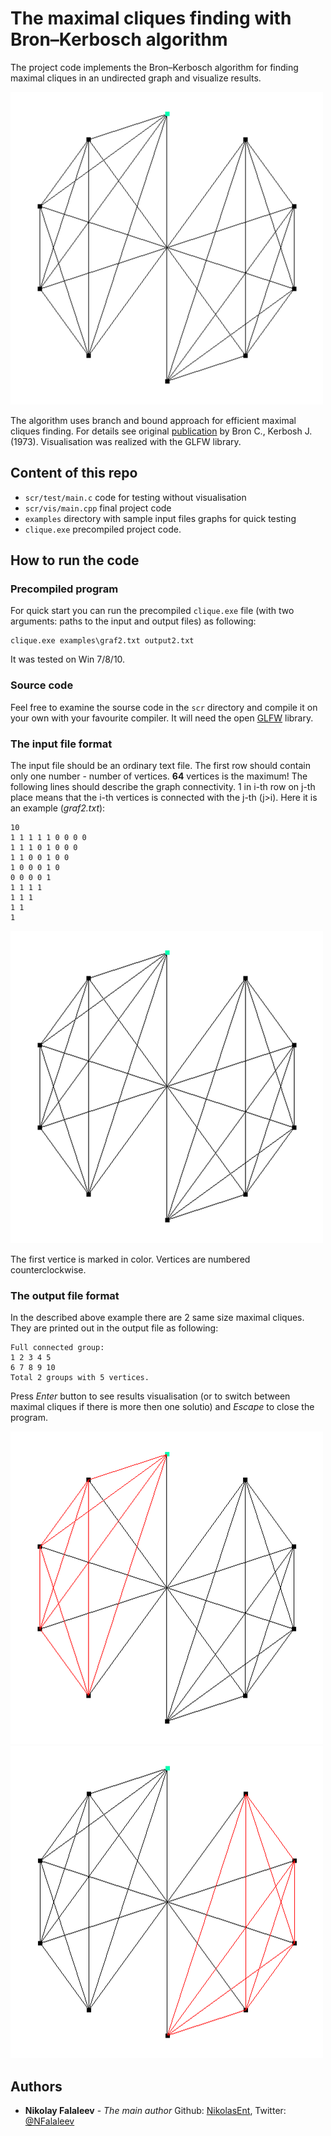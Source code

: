 # The maximal cliques finding with Bron–Kerbosch algorithm

The project code implements the Bron–Kerbosch algorithm for finding maximal cliques in an undirected graph and visualize results.

![Title animated image](readme_img/title.gif)

The algorithm uses branch and bound approach for efficient maximal cliques finding. For details see original [publication](http://dl.acm.org/citation.cfm?doid=362342.362367) by Bron C., Kerbosh J. (1973). Visualisation was realized with the GLFW library.

## Content of this repo

- `scr/test/main.c` code for testing without visualisation
- `scr/vis/main.cpp` final project code
- `examples` directory with sample input files graphs for quick testing
- `clique.exe` precompiled project code.

## How to run the code
### Precompiled program
For quick start you can run the precompiled `clique.exe` file (with two arguments: paths to the input and output files) as following:

```
clique.exe examples\graf2.txt output2.txt
```

It was tested on Win 7/8/10.

### Source code
Feel free to examine the sourse code in the `scr` directory and compile it on your own with your favourite compiler. It will need the open [GLFW](http://www.glfw.org/) library.

### The input file format

The input file should be an ordinary text file. The first row should contain only one number - number of vertices. **64** vertices is the maximum! The following lines should describe the graph connectivity. 1 in i-th row on j-th place means that the i-th vertices is connected with the j-th (j>i). Here it is an example (*graf2.txt*):

```
10
1 1 1 1 1 0 0 0 0 
1 1 1 0 1 0 0 0 
1 1 0 0 1 0 0 
1 0 0 0 1 0 
0 0 0 0 1 
1 1 1 1  
1 1 1 
1 1 
1 
```

![example graf2.txt](readme_img/1.png)

The first vertice is marked in color. Vertices are numbered counterclockwise.

### The output file format

In the described above example there are 2 same size maximal cliques. They are printed out in the output file as following:

```
Full connected group:
1 2 3 4 5 
6 7 8 9 10 
Total 2 groups with 5 vertices.
```

Press *Enter* button to see results visualisation (or to switch between maximal cliques if there is more then one solutio) and *Escape* to close the program.

![Clique 1](readme_img/2.png)
![Clique 2](readme_img/3.png)

## Authors
- __Nikolay Falaleev__ - *The main author* Github: [NikolasEnt](https://github.com/NikolasEnt), Twitter: [@NFalaleev](https://twitter.com/NFalaleev)
